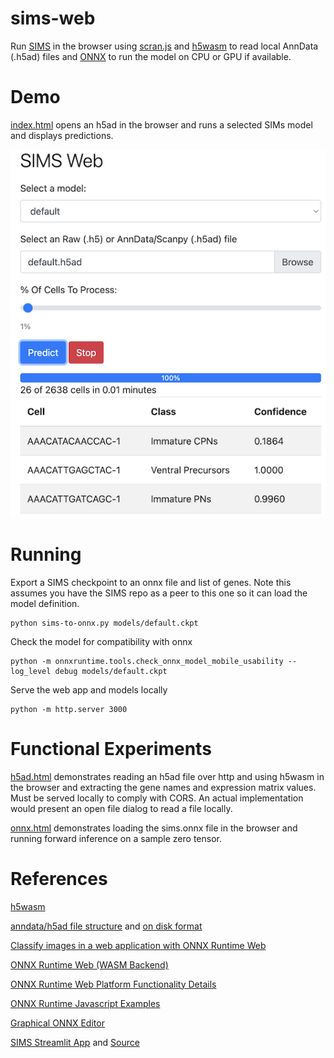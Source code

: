 # sims-web
Run [SIMS](https://github.com/braingeneers/SIMS) in the browser using [scran.js](https://github.com/kanaverse/scran.js) and [h5wasm](https://github.com/usnistgov/h5wasm) to read local AnnData (.h5ad) files and [ONNX](https://onnxruntime.ai/) to run the model on CPU or GPU if available.

# Demo
[index.html](https://public.gi.ucsc.edu/~rcurrie/sims/) opens an h5ad in the browser and runs a selected SIMs model and displays predictions.

![Alt text](screenshot.png?raw=true "SIMS Web Screenshot")

# Running

Export a SIMS checkpoint to an onnx file and list of genes. Note this assumes you have the SIMS repo as a peer to this one so it can load the model definition.
```
python sims-to-onnx.py models/default.ckpt
```

Check the model for compatibility with onnx
```
python -m onnxruntime.tools.check_onnx_model_mobile_usability --log_level debug models/default.ckpt
```

Serve the web app and models locally
```
python -m http.server 3000
```

# Functional Experiments 

[h5ad.html](h5ad.html) demonstrates reading an h5ad file over http and using h5wasm in the browser and extracting the gene names and expression matrix values. Must be served locally to comply with CORS. An actual implementation would present an open file dialog to read a file locally.

[onnx.html](onnx.html) demonstrates loading the sims.onnx file in the browser and running forward inference on a sample zero tensor.

# References
[h5wasm](https://github.com/usnistgov/h5wasm)

[anndata/h5ad file structure](https://anndata.readthedocs.io/en/latest/tutorials/notebooks/getting-started.html) and [on disk format](https://anndata.readthedocs.io/en/latest/fileformat-prose.html)

[Classify images in a web application with ONNX Runtime Web](https://onnxruntime.ai/docs/tutorials/web/classify-images-nextjs-github-template.html)

[ONNX Runtime Web (WASM Backend)](https://onnxruntime.ai/docs/get-started/with-javascript/web.html)

[ONNX Runtime Web Platform Functionality Details](https://www.npmjs.com/package/onnxruntime-web)

[ONNX Runtime Javascript Examples](https://github.com/microsoft/onnxruntime-inference-examples/tree/main/js)

[Graphical ONNX Editor](https://github.com/ZhangGe6/onnx-modifier)

[SIMS Streamlit App](https://sc-sims-app.streamlit.app/) and [Source](https://github.com/jesusgf1/sims_app/blob/main/streamlit_app.py)